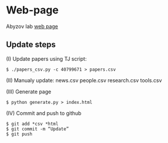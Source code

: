 # Web-page

Abyzov lab [web page](https://abyzovlab.github.io/Web-page/)

## Update steps

(I) Update papers using TJ script:
```
$ ./papers_csv.py -c 40799671 > papers.csv
```

(II) Manualy update: news.csv people.csv research.csv tools.csv

(III) Generate page
```
$ python generate.py > index.html
```

(IV) Commit and push to github
```
$ git add *csv *html
$ git commit -m “Update”
$ git push
```
